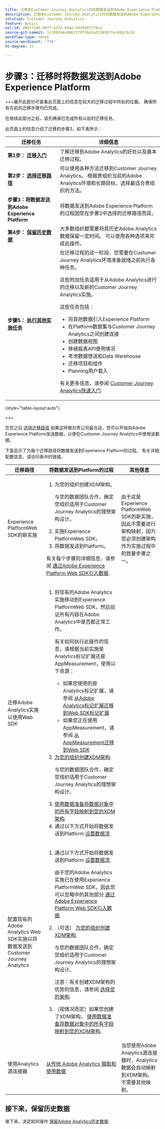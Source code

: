 ```yaml
---
title: 迁移到Customer Journey Analytics时将数据发送到Adobe Experience Platform
description: 迁移到Customer Journey Analytics时将数据发送到Adobe Experience Platform
solution: Customer Journey Analytics
feature: Basics
exl-id: d9d7f186-9077-4372-94ad-8dd5b97779ca
source-git-commit: 1c789264a9867279f58a3ad139207fec8db29c1b
workflow-type: tm+mt
source-wordcount: '774'
ht-degree: 1%

---
```


# 步骤3：迁移时将数据发送到Adobe Experience Platform

+++展开此部分可查看此页面上的信息在较大的迁移过程中所处的位置。 确保所有先前的迁移步骤均已完成。

在继续此部分之前，请先确保已完成所有以前的迁移任务。

此页面上的信息介绍了迁移的步骤3，如下表所示：

| 迁移任务 | 详细信息 |
|---------|----------|
| **第1步： [迁移入门](/help/getting-started/cja-migration/cja-migration-getstarted.md)** | 了解迁移到Adobe Analytics的好处以及基本迁移过程。 |
| **第2步： [选择迁移路径](/help/getting-started/cja-migration/cja-migration-path.md)** | 可以使用各种方法迁移到Customer Journey Analytics。 根据贵组织当前的Adobe Analytics环境和长期目标，选择最适合贵组织的方法。 |
| <span class="preview">**步骤3：将数据发送到Adobe Experience Platform**</span> | <span class="preview">将数据发送到Adobe Experience Platform的过程因您在步骤2中选择的迁移路径而异。</span> |
| **第4步： [保留历史数据](/help/getting-started/cja-migration/cja-migration-historical-data.md)** | 大多数组织都需要将其历史Adobe Analytics数据保留一定时间。 可以使用各种选项来完成此操作。 |
| **步骤5： [执行其他实施任务](/help/getting-started/cja-getting-started.md)** | 在迁移过程的这一阶段，您需要在Customer Journey Analytics环境准备就绪之前执行各种任务。<p>这些附加任务适用于从Adobe Analytics进行的迁移以及新的Customer Journey Analytics实施。</p><p>这些任务包括：</p><ul><li>将其他数据引入Experience Platform</li><li>在Platform数据集与Customer Journey Analytics之间创建连接</li><li>创建数据视图</li><li>移植报表API使用情况</li><li>考虑数据馈送和Data Warehouse</li><li>迁移项目和组件</li><li>Planning用户载入</li></ul> <p>有关更多信息，请参阅 [Customer Journey Analytics快速入门](/help/getting-started/cja-getting-started.md). |

{style="table-layout:auto"}

+++


在您之后 [选择迁移路径](#step-2-choose-your-customer-journey-analytics-migration-method) 如果这样做对贵公司最合适，您可以开始向Adobe Experience Platform发送数据，以便在Customer Journey Analytics中使用该数据。

下面显示了为每个迁移路径将数据发送到Experience Platform的过程。 有关详细配置信息，请访问表中的链接。

| 迁移路径 | 将数据发送到Platform的过程 | 其他信息 |
|---------|----------|----------|
| Experience PlatformWeb SDK的新实施 | <ol><li>为您的组织创建XDM架构。<p>与您的数据团队合作，确定您组织适用于Customer Journey Analytics的理想架构设计。</p></li><li>实施Experience PlatformWeb SDK。</li><li>将数据发送到Platform。</li></ol><p>有关每个步骤的详细信息，请参阅 [通过Adobe Experience Platform Web SDK引入数据](/help/data-ingestion/aepwebsdk.md). | 由于这是Experience PlatformWeb SDK的新实施，因此不需要进行架构映射，因为您必须创建架构作为实施过程中的首要步骤之一。 |
| 迁移Adobe Analytics实施以使用Web SDK | <ol><li>将现有的Adobe Analytics实施移动到Experience PlatformWeb SDK，然后验证所有内容在Adobe Analytics中是否都正常工作。<p>有关如何执行此操作的信息，请根据当前实施是Analytics标记扩展还是AppMeasurement，使用以下资源：</p><ul><li>如果您使用的是Analytics标记扩展，请参阅 [从Adobe Analytics标记扩展迁移到Web SDK标记扩展](https://experienceleague.adobe.com/en/docs/analytics/implementation/aep-edge/web-sdk/analytics-extension-to-web-sdk)</li><li>如果您正在使用AppMeasurement，请参阅 [从AppMeasurement迁移到Web SDK](https://experienceleague.adobe.com/en/docs/analytics/implementation/aep-edge/web-sdk/appmeasurement-to-web-sdk)</li></ul><li>[为您的组织创建XDM架构](https://experienceleague.adobe.com/en/docs/analytics-platform/using/cja-data-ingestion/ingest-use-guides/edge-network/aepwebsdk#set-up-a-schema-and-dataset).<p>与您的数据团队合作，确定您组织适用于Customer Journey Analytics的理想架构设计。</p></li><li>[使用数据准备将数据对象中的所有字段映射到您的XDM架构](https://experienceleague.adobe.com/en/docs/experience-platform/data-prep/home).</li><li>通过以下方式开始将数据发送到Platform [设置数据流](https://experienceleague.adobe.com/en/docs/analytics-platform/using/cja-data-ingestion/ingest-use-guides/edge-network/aepwebsdk#set-up-a-datastream).</li></ol> |  |
| 配置现有的Adobe Analytics Web SDK实施以将数据发送到Customer Journey Analytics | <ol><li>通过以下方式开始将数据发送到Platform [设置数据流](https://experienceleague.adobe.com/en/docs/analytics-platform/using/cja-data-ingestion/ingest-use-guides/edge-network/aepwebsdk#set-up-a-datastream).<p>由于您的Adobe Analytics实施已在使用Experience PlatformWeb SDK，因此您可以忽略中的其他部分 [通过Adobe Experience Platform Web SDK引入数据](https://experienceleague.adobe.com/en/docs/analytics-platform/using/cja-data-ingestion/ingest-use-guides/edge-network/aepwebsdk).</li><li>（可选） [为您的组织创建XDM架构](https://experienceleague.adobe.com/en/docs/analytics-platform/using/cja-data-ingestion/ingest-use-guides/edge-network/aepwebsdk#set-up-a-schema-and-dataset).<p>与您的数据团队合作，确定您组织适用于Customer Journey Analytics的理想架构设计。</p><p>注意：有关创建XDM架构的优势的信息，请参阅 [选择您的架构](/help/getting-started/cja-migration/cja-migration-path.md#choose-your-schema).</li><li>（视情况而定）如果您创建了XDM架构， [使用数据准备将数据对象中的所有字段映射到您的XDM架构](https://experienceleague.adobe.com/en/docs/experience-platform/data-prep/home).</li></ol> |
| 使用Analytics源连接器 | [从传统 Adobe Analytics 摄取和使用数据](/help/data-ingestion/analytics.md) | 当您使用Adobe Analytics源连接器时，Analytics数据会自动映射到XDM架构。 不需要其他映射。 |

## 接下来，保留历史数据

接下来，决定如何操作 [保留Adobe Analytics历史数据](/help/getting-started/cja-migration/cja-migration-historical-data.md).
